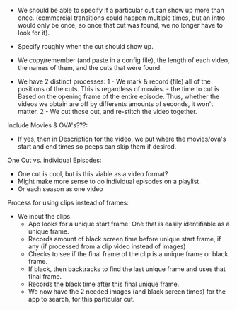 - We should be able to specify if a particular cut can show up more than once. 
    (commercial transitions could happen multiple times, but an intro would only be once, so once that cut was found, we no longer have to look for it). 
- Specify roughly when the cut should show up.

- We copy/remember (and paste in a config file), the length of each video, the names of them, 
and the cuts that were found. 




- We have 2 distinct processes:
    1 - We mark & record (file) all of the positions of the cuts. This is regardless of movies.
        - the time to cut is Based on the opening frame of the entire episode. 
        Thus, whether the videos we obtain are off by differents amounts of seconds, it won't matter. 
    2 - We cut those out, and re-stitch the video together. 



Include Movies & OVA's???:
- If yes, then in Description for the video, we put where the movies/ova's start and end times so peeps can skip them if desired. 


One Cut vs. individual Episodes:
- One cut is cool, but is this viable as a video format?
- Might make more sense to do individual episodes on a playlist.
- Or each season as one video





Process for using clips instead of frames:
- We input the clips. 
    - App looks for a unique start frame: One that is easily identifiable as a unique frame.
    - Records amount of black screen time before unique start frame, if any (if processed from a clip video
    instead of images)
    - Checks to see if the final frame of the clip is a unique frame or black frame. 
    - If black, then backtracks to find the last unique frame and uses that final frame.
    - Records the black time after this final unique frame. 
    - We now have the 2 needed images (and black screen times) for the app to search, 
    for this particular cut. 



